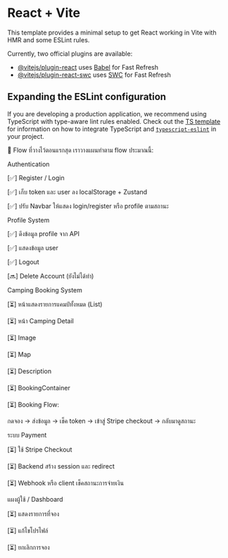 # React + Vite

This template provides a minimal setup to get React working in Vite with HMR and some ESLint rules.

Currently, two official plugins are available:

- [@vitejs/plugin-react](https://github.com/vitejs/vite-plugin-react/blob/main/packages/plugin-react) uses [Babel](https://babeljs.io/) for Fast Refresh
- [@vitejs/plugin-react-swc](https://github.com/vitejs/vite-plugin-react/blob/main/packages/plugin-react-swc) uses [SWC](https://swc.rs/) for Fast Refresh

## Expanding the ESLint configuration

If you are developing a production application, we recommend using TypeScript with type-aware lint rules enabled. Check out the [TS template](https://github.com/vitejs/vite/tree/main/packages/create-vite/template-react-ts) for information on how to integrate TypeScript and [`typescript-eslint`](https://typescript-eslint.io) in your project.


📌 Flow ที่วางไว้ตอนแรกสุด
เราวางแผนทำตาม flow ประมาณนี้:

Authentication

[✅] Register / Login

[✅] เก็บ token และ user ลง localStorage + Zustand

[✅] ปรับ Navbar ให้แสดง login/register หรือ profile ตามสถานะ

Profile System

[✅] ดึงข้อมูล profile จาก API

[✅] แสดงข้อมูล user

[✅] Logout

[🔜] Delete Account (ยังไม่ได้ทำ)

Camping Booking System

[⏳] หน้าแสดงรายการแคมป์ทั้งหมด (List)

[⏳] หน้า Camping Detail

[⏳] Image

[⏳] Map

[⏳] Description

[⏳] BookingContainer

[⏳] Booking Flow:

กดจอง → ส่งข้อมูล → เช็ค token → เข้าสู่ Stripe checkout → กลับมาดูสถานะ

ระบบ Payment

[⏳] ใช้ Stripe Checkout

[⏳] Backend สร้าง session และ redirect

[⏳] Webhook หรือ client เช็คสถานะการจ่ายเงิน

แผงผู้ใช้ / Dashboard

[⏳] แสดงรายการที่จอง

[⏳] แก้ไขโปรไฟล์

[⏳] ยกเลิกการจอง


